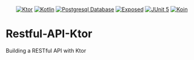 <p align="center">
  <a href="#"><img src="https://img.shields.io/badge/Ktor-2.2.4-brightgreen" alt="Ktor"></a>
  <a href="#"><img src="https://img.shields.io/badge/Kotlin-1.8.10-blue" alt="Kotlin"></a>
  <a href="#"><img src="https://img.shields.io/badge/Database-postgresql-orange" alt="Postgresql Database"></a>
  <a href="#"><img src="https://img.shields.io/badge/Exposed-DAO-red" alt="Exposed"></a>
  <a href="#"><img src="https://img.shields.io/badge/Testing-JUnit5-purple" alt="JUnit 5"></a>
  <a href="#"><img src="https://img.shields.io/badge/DI-Koin-green" alt="Koin"></a>
</p>

# Restful-API-Ktor
Building a RESTful API with Ktor
